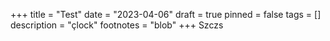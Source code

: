 +++
title = "Test"
date = "2023-04-06"
draft = true
pinned = false
tags = []
description = "çlock"
footnotes = "blob"
+++
Szczs